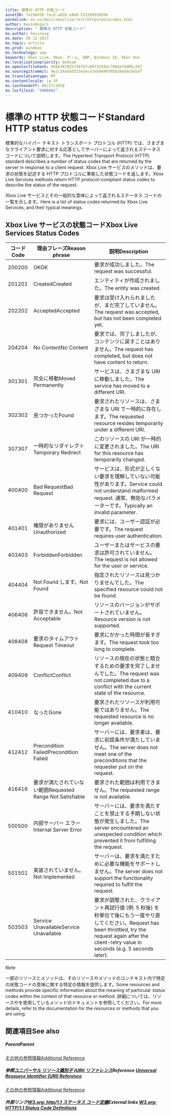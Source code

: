 ```yaml
---
title: 標準の HTTP 状態コード
assetID: 7a19de56-7acd-ad2b-e8e6-53126991093b
permalink: en-us/docs/xboxlive/rest/httpstatuscodes.html
author: KevinAsgari
description: " 標準の HTTP 状態コード"
ms.author: kevinasg
ms.date: 20-12-2017
ms.topic: article
ms.prod: windows
ms.technology: uwp
keywords: Xbox Live, Xbox, ゲーム, UWP, Windows 10, Xbox One
ms.localizationpriority: medium
ms.openlocfilehash: 856b387825734fb7c6973293bc7004a79d05c207
ms.sourcegitcommit: 9e2c34a5ed3134aeca7eb9490f05b20eb9a3e5df
ms.translationtype: MT
ms.contentlocale: ja-JP
ms.lasthandoff: 09/17/2018
ms.locfileid: "3986462"
---
```

# <a name="standard-http-status-codes"></a><span data-ttu-id="d9295-104">標準の HTTP 状態コード</span><span class="sxs-lookup"><span data-stu-id="d9295-104">Standard HTTP status codes</span></span>
 
<span data-ttu-id="d9295-105">標準的なハイパー テキスト トランスポート プロトコル (HTTP) では、さまざまなクライアント要求に対する応答としてサーバーによって返されるステータス コードについて説明します。</span><span class="sxs-lookup"><span data-stu-id="d9295-105">The Hypertext Transport Protocol (HTTP) standard describes a number of status codes that are returned by the server in response to a client request.</span></span> <span data-ttu-id="d9295-106">Xbox Live サービスのメソッドは、要求の状態を記述する HTTP プロトコルに準拠した状態コードを返します。</span><span class="sxs-lookup"><span data-stu-id="d9295-106">Xbox Live Services methods return HTTP protocol-compliant status codes to describe the status of the request.</span></span>
 
<span data-ttu-id="d9295-107">Xbox Live サービスとその一般的な意味によって返されるステータス コードの一覧を示します。</span><span class="sxs-lookup"><span data-stu-id="d9295-107">Here is a list of status codes returned by Xbox Live Services, and their typical meanings.</span></span>
 
<a id="ID4EAB"></a>

 
## <a name="xbox-live-services-status-codes"></a><span data-ttu-id="d9295-108">Xbox Live サービスの状態コード</span><span class="sxs-lookup"><span data-stu-id="d9295-108">Xbox Live Services Status Codes</span></span>
 
| <span data-ttu-id="d9295-109">コード</span><span class="sxs-lookup"><span data-stu-id="d9295-109">Code</span></span>| <span data-ttu-id="d9295-110">理由フレーズ</span><span class="sxs-lookup"><span data-stu-id="d9295-110">Reason phrase</span></span>| <span data-ttu-id="d9295-111">説明</span><span class="sxs-lookup"><span data-stu-id="d9295-111">Description</span></span>| 
| --- | --- | --- | 
| <span data-ttu-id="d9295-112">200</span><span class="sxs-lookup"><span data-stu-id="d9295-112">200</span></span>| <span data-ttu-id="d9295-113">OK</span><span class="sxs-lookup"><span data-stu-id="d9295-113">OK</span></span>| <span data-ttu-id="d9295-114">要求が成功しました。</span><span class="sxs-lookup"><span data-stu-id="d9295-114">The request was successful.</span></span>| 
| <span data-ttu-id="d9295-115">201</span><span class="sxs-lookup"><span data-stu-id="d9295-115">201</span></span>| <span data-ttu-id="d9295-116">Created</span><span class="sxs-lookup"><span data-stu-id="d9295-116">Created</span></span>| <span data-ttu-id="d9295-117">エンティティが作成されました。</span><span class="sxs-lookup"><span data-stu-id="d9295-117">The entity was created.</span></span>| 
| <span data-ttu-id="d9295-118">202</span><span class="sxs-lookup"><span data-stu-id="d9295-118">202</span></span>| <span data-ttu-id="d9295-119">Accepted</span><span class="sxs-lookup"><span data-stu-id="d9295-119">Accepted</span></span>| <span data-ttu-id="d9295-120">要求は受け入れられましたが、まだ完了していません。</span><span class="sxs-lookup"><span data-stu-id="d9295-120">The request was accepted, but has not been completed yet.</span></span>| 
| <span data-ttu-id="d9295-121">204</span><span class="sxs-lookup"><span data-stu-id="d9295-121">204</span></span>| <span data-ttu-id="d9295-122">No Content</span><span class="sxs-lookup"><span data-stu-id="d9295-122">No Content</span></span>| <span data-ttu-id="d9295-123">要求では、完了しましたが、コンテンツに戻すことはありません。</span><span class="sxs-lookup"><span data-stu-id="d9295-123">The request has completed, but does not have content to return.</span></span>| 
| <span data-ttu-id="d9295-124">301</span><span class="sxs-lookup"><span data-stu-id="d9295-124">301</span></span>| <span data-ttu-id="d9295-125">完全に移動</span><span class="sxs-lookup"><span data-stu-id="d9295-125">Moved Permanently</span></span>| <span data-ttu-id="d9295-126">サービスは、さまざまな URI に移動しました。</span><span class="sxs-lookup"><span data-stu-id="d9295-126">The service has moved to a different URI.</span></span>| 
| <span data-ttu-id="d9295-127">302</span><span class="sxs-lookup"><span data-stu-id="d9295-127">302</span></span>| <span data-ttu-id="d9295-128">見つかった</span><span class="sxs-lookup"><span data-stu-id="d9295-128">Found</span></span>| <span data-ttu-id="d9295-129">要求されたリソースは、さまざまな URI で一時的に存在します。</span><span class="sxs-lookup"><span data-stu-id="d9295-129">The requested resource resides temporarily under a different URI.</span></span>| 
| <span data-ttu-id="d9295-130">307</span><span class="sxs-lookup"><span data-stu-id="d9295-130">307</span></span>| <span data-ttu-id="d9295-131">一時的なリダイレクト</span><span class="sxs-lookup"><span data-stu-id="d9295-131">Temporary Redirect</span></span>| <span data-ttu-id="d9295-132">このリソースの URI が一時的に変更されました。</span><span class="sxs-lookup"><span data-stu-id="d9295-132">The URI for this resource has temporarily changed.</span></span>| 
| <span data-ttu-id="d9295-133">400</span><span class="sxs-lookup"><span data-stu-id="d9295-133">400</span></span>| <span data-ttu-id="d9295-134">Bad Request</span><span class="sxs-lookup"><span data-stu-id="d9295-134">Bad Request</span></span>| <span data-ttu-id="d9295-135">サービスは、形式が正しくない要求を理解していない可能性があります。</span><span class="sxs-lookup"><span data-stu-id="d9295-135">Service could not understand malformed request.</span></span> <span data-ttu-id="d9295-136">通常、無効なパラメーターです。</span><span class="sxs-lookup"><span data-stu-id="d9295-136">Typically an invalid parameter.</span></span>| 
| <span data-ttu-id="d9295-137">401</span><span class="sxs-lookup"><span data-stu-id="d9295-137">401</span></span>| <span data-ttu-id="d9295-138">権限がありません</span><span class="sxs-lookup"><span data-stu-id="d9295-138">Unauthorized</span></span>| <span data-ttu-id="d9295-139">要求には、ユーザー認証が必要です。</span><span class="sxs-lookup"><span data-stu-id="d9295-139">The request requires user authentication.</span></span>| 
| <span data-ttu-id="d9295-140">403</span><span class="sxs-lookup"><span data-stu-id="d9295-140">403</span></span>| <span data-ttu-id="d9295-141">Forbidden</span><span class="sxs-lookup"><span data-stu-id="d9295-141">Forbidden</span></span>| <span data-ttu-id="d9295-142">ユーザーまたはサービスの要求は許可されていません。</span><span class="sxs-lookup"><span data-stu-id="d9295-142">The request is not allowed for the user or service.</span></span>| 
| <span data-ttu-id="d9295-143">404</span><span class="sxs-lookup"><span data-stu-id="d9295-143">404</span></span>| <span data-ttu-id="d9295-144">Not Found します。</span><span class="sxs-lookup"><span data-stu-id="d9295-144">Not Found</span></span>| <span data-ttu-id="d9295-145">指定されたリソースは見つかりませんでした。</span><span class="sxs-lookup"><span data-stu-id="d9295-145">The specified resource could not be found.</span></span>| 
| <span data-ttu-id="d9295-146">406</span><span class="sxs-lookup"><span data-stu-id="d9295-146">406</span></span>| <span data-ttu-id="d9295-147">許容できません。</span><span class="sxs-lookup"><span data-stu-id="d9295-147">Not Acceptable</span></span>| <span data-ttu-id="d9295-148">リソースのバージョンがサポートされていません。</span><span class="sxs-lookup"><span data-stu-id="d9295-148">Resource version is not supported.</span></span>| 
| <span data-ttu-id="d9295-149">408</span><span class="sxs-lookup"><span data-stu-id="d9295-149">408</span></span>| <span data-ttu-id="d9295-150">要求のタイムアウト</span><span class="sxs-lookup"><span data-stu-id="d9295-150">Request Timeout</span></span>| <span data-ttu-id="d9295-151">要求にかかった時間が長すぎます。</span><span class="sxs-lookup"><span data-stu-id="d9295-151">The request took too long to complete.</span></span>| 
| <span data-ttu-id="d9295-152">409</span><span class="sxs-lookup"><span data-stu-id="d9295-152">409</span></span>| <span data-ttu-id="d9295-153">Conflict</span><span class="sxs-lookup"><span data-stu-id="d9295-153">Conflict</span></span>| <span data-ttu-id="d9295-154">リソースの現在の状態と競合するための要求を完了しませんでした。</span><span class="sxs-lookup"><span data-stu-id="d9295-154">The request was not completed due to a conflict with the current state of the resource.</span></span>| 
| <span data-ttu-id="d9295-155">410</span><span class="sxs-lookup"><span data-stu-id="d9295-155">410</span></span>| <span data-ttu-id="d9295-156">なった</span><span class="sxs-lookup"><span data-stu-id="d9295-156">Gone</span></span>| <span data-ttu-id="d9295-157">要求されたリソースが利用可能ではありません。</span><span class="sxs-lookup"><span data-stu-id="d9295-157">The requested resource is no longer available.</span></span>| 
| <span data-ttu-id="d9295-158">412</span><span class="sxs-lookup"><span data-stu-id="d9295-158">412</span></span>| <span data-ttu-id="d9295-159">Precondition Failed</span><span class="sxs-lookup"><span data-stu-id="d9295-159">Precondition Failed</span></span>| <span data-ttu-id="d9295-160">サーバーには、要求者は、要求に前提条件が満たしていません。</span><span class="sxs-lookup"><span data-stu-id="d9295-160">The server does not meet one of the preconditions that the requester put on the request.</span></span>| 
| <span data-ttu-id="d9295-161">416</span><span class="sxs-lookup"><span data-stu-id="d9295-161">416</span></span>| <span data-ttu-id="d9295-162">要求が満たされていない範囲</span><span class="sxs-lookup"><span data-stu-id="d9295-162">Requested Range Not Satisfiable</span></span>| <span data-ttu-id="d9295-163">要求された範囲は利用できません。</span><span class="sxs-lookup"><span data-stu-id="d9295-163">The requested range is not available.</span></span>| 
| <span data-ttu-id="d9295-164">500</span><span class="sxs-lookup"><span data-stu-id="d9295-164">500</span></span>| <span data-ttu-id="d9295-165">内部サーバー エラー</span><span class="sxs-lookup"><span data-stu-id="d9295-165">Internal Server Error</span></span>| <span data-ttu-id="d9295-166">サーバーには、要求を満たすことを禁止する予期しない状態が発生しました。</span><span class="sxs-lookup"><span data-stu-id="d9295-166">The server encountered an unexpected condition which prevented it from fulfilling the request.</span></span>| 
| <span data-ttu-id="d9295-167">501</span><span class="sxs-lookup"><span data-stu-id="d9295-167">501</span></span>| <span data-ttu-id="d9295-168">実装されていません。</span><span class="sxs-lookup"><span data-stu-id="d9295-168">Not Implemented</span></span>| <span data-ttu-id="d9295-169">サーバーは、要求を満たすために必要な機能をサポートしません。</span><span class="sxs-lookup"><span data-stu-id="d9295-169">The server does not support the functionality required to fulfill the request.</span></span>| 
| <span data-ttu-id="d9295-170">503</span><span class="sxs-lookup"><span data-stu-id="d9295-170">503</span></span>| <span data-ttu-id="d9295-171">Service Unavailable</span><span class="sxs-lookup"><span data-stu-id="d9295-171">Service Unavailable</span></span>| <span data-ttu-id="d9295-172">要求が調整された、クライアント再試行値 (例: 5 秒後) を秒単位で後にもう一度やり直してください。</span><span class="sxs-lookup"><span data-stu-id="d9295-172">Request has been throttled, try the request again after the client-retry value in seconds (e.g. 5 seconds later).</span></span>| 
 

> [!NOTE] 
> <span data-ttu-id="d9295-173">一部のリソースとメソッドは、そのリソースやメソッドのコンテキスト内で特定の状態コードの意味に関する特定の情報を提供します。</span><span class="sxs-lookup"><span data-stu-id="d9295-173">Some resources and methods provide specific information about the meaning of particular status codes within the context of that resource or method.</span></span> <span data-ttu-id="d9295-174">詳細については、リソースやを使用しているメソッドのドキュメントを参照してください。</span><span class="sxs-lookup"><span data-stu-id="d9295-174">For more details, refer to the documentation for the resources or methods that you are using.</span></span> 

  
<a id="ID4E3BAC"></a>

 
## <a name="see-also"></a><span data-ttu-id="d9295-175">関連項目</span><span class="sxs-lookup"><span data-stu-id="d9295-175">See also</span></span>
 
<a id="ID4E5BAC"></a>

 
##### <a name="parent"></a><span data-ttu-id="d9295-176">Parent</span><span class="sxs-lookup"><span data-stu-id="d9295-176">Parent</span></span>  

[<span data-ttu-id="d9295-177">その他の参照情報</span><span class="sxs-lookup"><span data-stu-id="d9295-177">Additional Reference</span></span>](atoc-xboxlivews-reference-additional.md)

  
<a id="ID4EKCAC"></a>

 
##### <a name="reference--universal-resource-identifier-uri-referenceuriatoc-xboxlivews-reference-urismd"></a><span data-ttu-id="d9295-178">参照[ユニバーサル リソース識別子 (URI) リファレンス](../uri/atoc-xboxlivews-reference-uris.md)</span><span class="sxs-lookup"><span data-stu-id="d9295-178">Reference  [Universal Resource Identifier (URI) Reference](../uri/atoc-xboxlivews-reference-uris.md)</span></span>

 [<span data-ttu-id="d9295-179">その他の参照情報</span><span class="sxs-lookup"><span data-stu-id="d9295-179">Additional Reference</span></span>](atoc-xboxlivews-reference-additional.md)

  
<a id="ID4EZCAC"></a>

 
##### <a name="external-links--w3org-http11-status-code-definitionshttpwwww3orgprotocolsrfc2616rfc2616-sec10htmlsec10"></a><span data-ttu-id="d9295-180">外部リンク[W3.org: http/1.1 ステータス コード定義](http://www.w3.org/Protocols/rfc2616/rfc2616-sec10.html#sec10)</span><span class="sxs-lookup"><span data-stu-id="d9295-180">External links  [W3.org: HTTP/1.1 Status Code Definitions](http://www.w3.org/Protocols/rfc2616/rfc2616-sec10.html#sec10)</span></span>

   